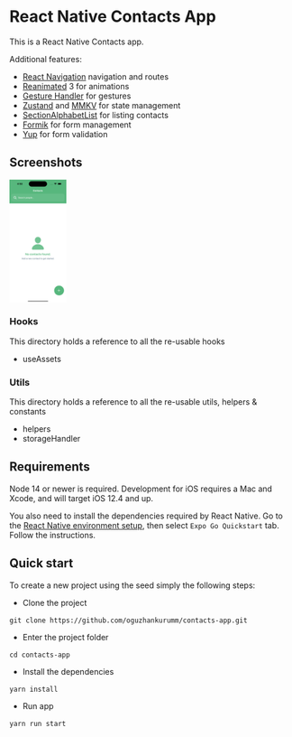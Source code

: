 # React Native Contacts App

This is a React Native Contacts app.

Additional features:

- [React Navigation](https://reactnavigation.org/docs/getting-started) navigation and routes
- [Reanimated](https://docs.swmansion.com/react-native-reanimated/) 3 for animations
- [Gesture Handler](https://docs.swmansion.com/react-native-gesture-handler/) for gestures
- [Zustand](https://zustand-demo.pmnd.rs/) and [MMKV](https://github.com/mrousavy/react-native-mmkv) for state management
- [SectionAlphabetList](https://github.com/Kieran-McIntyre/react-native-section-alphabet-list) for listing contacts
- [Formik](https://formik.org/docs/overview) for form management
- [Yup](https://github.com/jquense/yup) for form validation

## Screenshots

<div style="display: flex; flex-direction: 'row';">
<img src="./screenshots/1.png" width=20%>
</div>

### Hooks

This directory holds a reference to all the re-usable hooks

- useAssets

### Utils

This directory holds a reference to all the re-usable utils, helpers & constants

- helpers
- storageHandler

## Requirements

Node 14 or newer is required. Development for iOS requires a Mac and Xcode, and will target iOS 12.4 and up.

You also need to install the dependencies required by React Native.
Go to the [React Native environment setup](https://reactnative.dev/docs/environment-setup), then select `Expo Go Quickstart` tab.
Follow the instructions.


## Quick start

To create a new project using the seed simply the following steps:

- Clone the project

```
git clone https://github.com/oguzhankurumm/contacts-app.git
```

- Enter the project folder

```
cd contacts-app
```

- Install the dependencies

```
yarn install
```

- Run app

```
yarn run start
```

</div>